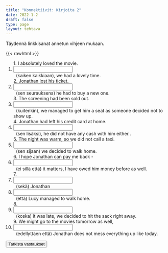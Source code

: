 ```yaml
---
title: "Konnektiivit: Kirjoita 2"
date: 2022-1-2
draft: false
type: page
layout: tehtava
---
```


Täydennä linkkisanat annetun vihjeen mukaan.

{{< rawhtml >}}
<link rel="stylesheet" type="text/css" href="/css/kirjoita1.css"/>
<div class="tehtava">
<form autocomplete="off">
  <ol>
  
<section>
1. I absolutely loved the movie. &nbsp;<li><input id="q1" type="text"/><span></span></li>&nbsp; (kaiken kaikkiaan), we had a lovely time. 
</section>
<section>
2. Jonathan lost his ticket. &nbsp;<li><input id="q2" type="text"/><span></span></li>&nbsp; (sen seurauksena) he had to buy a new one.
</section>
<section>
3. The screening had been sold out. &nbsp;<li><input id="q3" type="text"/><span></span></li>&nbsp; (kuitenkin), we managed to get him a seat as someone decided not to show up.
</section>
<section>
4. Jonathan had left his credit card at home. &nbsp;<li><input id="q4" type="text"/><span></span></li>&nbsp; (sen lisäksi), he did not have any cash with him either..
</section>
<section>
5. The night was warm, so we did not call a taxi. &nbsp;<li><input id="q5" type="text"/><span></span></li>&nbsp; (sen sijaan) we decided to walk home.
</section>
<section>
6. I hope Jonathan can pay me back - &nbsp;<li><input id="q6" type="text"/><span></span></li>&nbsp; (ei sillä että) it matters, I have owed him money before as well.
</section>
<section>
7. &nbsp;<li><input id="q7" type="text"/><span></span></li>&nbsp; (sekä) Jonathan  &nbsp;<li><input id="q8" type="text"/><span></span></li>&nbsp; (että) Lucy managed to walk home.
</section>
<section>
8. &nbsp;<li><input id="q9" type="text"/><span></span></li>&nbsp; (koska) it was late, we decided to hit the sack right away.
</section>
<section>
9. We might go to the movies tomorrow as well, &nbsp;<li><input id="q10" type="text"/><span></span></li>&nbsp; (edellyttäen että) Jonathan does not mess everything up like today.
  </ol>
  
<div id="buttonWrapper">
   <input type="submit" id="submit" value="Tarkista vastaukset" />
   </div>
</form>

</div>

<script>
var answers = {
  "q1": ["all in all"],
  "q2": ["as a result", "consequently"],
  "q3": ["still", "however", "nevertheless", "nonetheless"],
  "q4": ["besides", "on top of that", "in addition", "what's more", "moreover" "futhermore", "in addition to that"],
  "q5": ["instead"],
  "q6": ["not that it matters"],
  "q7": ["both"],
  "q8": ["and"],
  "q9": ["as", "since", "because"],
  "q10": ["provided that", "providing that"],
};

function markAnswers() {
  $("input[type='text']").each(function() {
    console.log($.inArray(this.value, answers[this.id]));
    if ($.inArray(this.value.toLowerCase().trim(), answers[this.id]) === -1) {
      $(this).parent()[0].setAttribute("class", "vaarin");
    } else {
      $(this).parent()[0].setAttribute("class", "oikein");
    }
  })
}

$("form").on("submit", function(e) {
  e.preventDefault();
  markAnswers();
});

const input = document.querySelector('.tehtava input');
const span = document.querySelector('.tehtava span');

document.querySelectorAll("input").forEach(elem => elem.addEventListener('input', function (event) {
    span.innerHTML = this.value.replace(/\s/g, '&nbsp;');
    this.style.width = span.offsetWidth + 'px';
}));

</script>
</rawhtml>